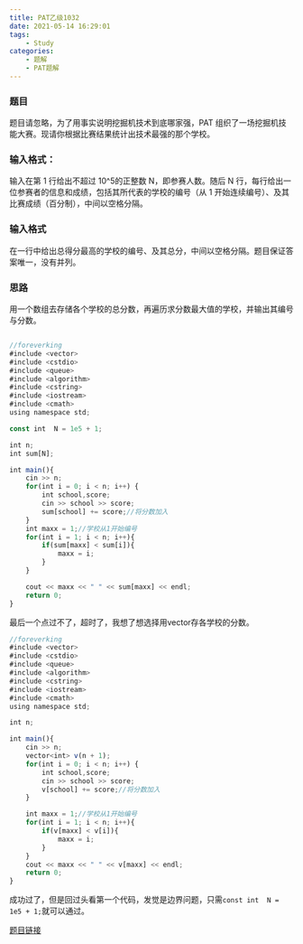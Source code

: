```yaml
---
title: PAT乙级1032
date: 2021-05-14 16:29:01
tags: 
    - Study
categories: 
    - 题解
    - PAT题解
---
```

### 题目
题目请忽略，为了用事实说明挖掘机技术到底哪家强，PAT 组织了一场挖掘机技能大赛。现请你根据比赛结果统计出技术最强的那个学校。
### 输入格式：
输入在第 1 行给出不超过 10^5的正整数 N，即参赛人数。随后 N 行，每行给出一位参赛者的信息和成绩，包括其所代表的学校的编号（从 1 开始连续编号）、及其比赛成绩（百分制），中间以空格分隔。
### 输入格式
在一行中给出总得分最高的学校的编号、及其总分，中间以空格分隔。题目保证答案唯一，没有并列。
### 思路
用一个数组去存储各个学校的总分数，再遍历求分数最大值的学校，并输出其编号与分数。

```js
```
```js
//foreverking
#include <vector>
#include <cstdio>
#include <queue>
#include <algorithm>
#include <cstring>
#include <iostream>
#include <cmath>
using namespace std;

const int  N = 1e5 + 1;

int n;
int sum[N];

int main(){
    cin >> n;
    for(int i = 0; i < n; i++) {
        int school,score;
        cin >> school >> score;
        sum[school] += score;//将分数加入
    }
    int maxx = 1;//学校从1开始编号
    for(int i = 1; i < n; i++){
        if(sum[maxx] < sum[i]){
            maxx = i;
        }
    }

    cout << maxx << " " << sum[maxx] << endl;
    return 0;
}
```
最后一个点过不了，超时了，我想了想选择用vector存各学校的分数。

```js
//foreverking
#include <vector>
#include <cstdio>
#include <queue>
#include <algorithm>
#include <cstring>
#include <iostream>
#include <cmath>
using namespace std;

int n;

int main(){
    cin >> n;
    vector<int> v(n + 1);
    for(int i = 0; i < n; i++) {
        int school,score;
        cin >> school >> score;
        v[school] += score;//将分数加入
    }

    int maxx = 1;//学校从1开始编号
    for(int i = 1; i < n; i++){
        if(v[maxx] < v[i]){
            maxx = i;
        }
    }
    cout << maxx << " " << v[maxx] << endl;
    return 0;
}
```
成功过了，但是回过头看第一个代码，发觉是边界问题，只需`const int  N = 1e5 + 1;`就可以通过。

[题目链接](https://pintia.cn/problem-sets/994805260223102976/problems/994805289432236032)